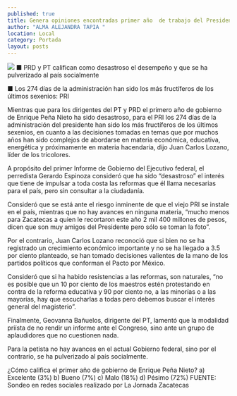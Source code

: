 ```yaml
---
published: true
title: Genera opiniones encontradas primer año  de trabajo del Presidente de la República
author: "ALMA ALEJANDRA TAPIA "
location: Local
category: Portada
layout: posts
---
```


![](http://i.imgur.com/PGQW5tTm.jpg)
■ PRD y PT califican como desastroso el desempeño y que se ha pulverizado al país socialmente

■ Los 274 días de la administración han sido los más fructíferos de los últimos sexenios: PRI

Mientras que para los dirigentes del PT y PRD el primero año de gobierno de Enrique Peña Nieto ha sido desastroso, para el PRI los 274 días de la administración del presidente han sido los más fructíferos de los últimos sexenios, en cuanto a las decisiones tomadas en temas que por muchos años han sido complejos de abordarse en materia económica, educativa, energética y próximamente en materia hacendaria, dijo Juan Carlos Lozano, líder de los tricolores. 

A propósito del primer Informe de Gobierno del Ejecutivo federal, el perredista Gerardo Espinoza consideró que ha sido “desastroso” el interés que tiene de impulsar a toda costa las reformas que él llama necesarias para el país, pero sin consultar a la ciudadanía.

Consideró que se está ante el riesgo inminente de que el viejo PRI se instale en el país, mientras que no hay avances en ninguna materia, “mucho menos para Zacatecas a quien le recortaron este año 2 mil 400 millones de pesos, dicen que son muy amigos del Presidente pero sólo se toman la foto”. 

Por el contrario, Juan Carlos Lozano reconoció que si bien no se ha registrado un crecimiento económico importante y no se ha llegado a 3.5 por ciento planteado, se han tomado decisiones valientes de la mano de los partidos políticos que conforman el Pacto por México.

Consideró que si ha habido resistencias a las reformas, son naturales, “no es posible que un 10 por ciento de los maestros estén protestando en contra de la reforma educativa y 90 por ciento no, a las minorías o a las mayorías, hay que escucharlas a todas pero debemos buscar el interés general del magisterio”.

Finalmente, Geovanna Bañuelos, dirigente del PT, lamentó que la modalidad priísta de no rendir un informe ante el Congreso, sino ante un grupo de aplaudidores que no cuestionen nada. 

Para la petista no hay avances en el actual Gobierno federal, sino por el contrario, se ha pulverizado al país socialmente. 

¿Cómo califica el primer año de gobierno de Enrique Peña Nieto?
a) Excelente	(3%) 
b) Bueno	(7%) 
c) Malo	(18%) 
d) Pésimo	(72%) 
FUENTE: Sondeo en redes sociales realizado por La Jornada Zacatecas 
